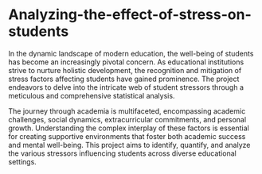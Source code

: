 # Analyzing-the-effect-of-stress-on-students

In the dynamic landscape of modern education, the well-being of students has become an increasingly pivotal concern. As educational institutions strive to nurture holistic development, the recognition and mitigation of stress factors affecting students have gained prominence. The project endeavors to delve into the intricate web of student stressors through a meticulous and comprehensive statistical analysis.

The journey through academia is multifaceted, encompassing academic challenges, social dynamics, extracurricular commitments, and personal growth. Understanding the complex interplay of these factors is essential for creating supportive environments that foster both academic success and mental well-being. This project aims to identify, quantify, and analyze the various stressors influencing students across diverse educational settings.
